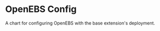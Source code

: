 <!---
  SPDX-FileCopyrightText: (C) 2025 Intel Corporation
  SPDX-License-Identifier: Apache-2.0
-->

# OpenEBS Config

A chart for configuring OpenEBS with the base extension's deployment.
